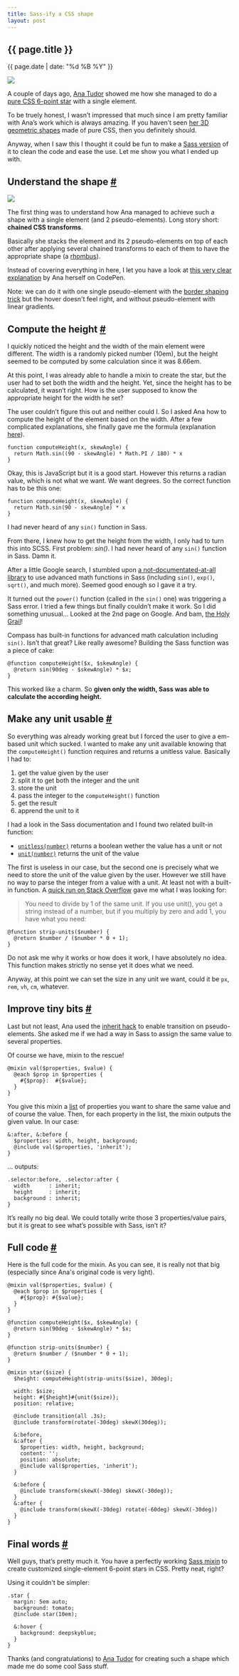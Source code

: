 ```yaml
---
title: Sass-ify a CSS shape
layout: post
---
```

<section>          
<h1>{{ page.title }}</h1>
<p class="date">{{ page.date | date: "%d %B %Y" }}</p>

<img class="pull-image--right" src="/images/css-gradients__css-star.png">

<p>A couple of days ago, <a href="http://twitter.com/thebabydino">Ana Tudor</a> showed me how she managed to do a <a href="http://codepen.io/thebabydino/pen/DmklE">pure CSS 6-point star</a> with a single element.</p>

<p>To be truely honest, I wasn’t impressed that much since I am pretty familiar with Ana’s work which is always amazing. If you haven’t seen <a href="http://stackoverflow.com/users/1397351/ana">her 3D geometric shapes</a> made of pure CSS, then you definitely should.</p>

<p>Anyway, when I saw this I thought it could be fun to make a <a href="http://codepen.io/HugoGiraudel/pen/LkoGE">Sass version</a> of it to clean the code and ease the use. Let me show you what I ended up with.</p>
</section>

<section id="shape">
<h2>Understand the shape <a href="#shape" class="section-anchor">#</a></h2>

<img src="/images/css-gradients__rhombius.png" class="pull-image--right">

<p>The first thing was to understand how Ana managed to achieve such a shape with a single element (and 2 pseudo-elements). Long story short:  <strong>chained CSS transforms</strong>.</p>

<p>Basically she stacks the element and its 2 pseudo-elements on top of each other after applying several chained transforms to each of them to have the appropriate shape (a <a href="http://www.mathopenref.com/rhombus.html">rhombus</a>).</p>

<p>Instead of covering everything in here, I let you have a look at <a href="http://codepen.io/thebabydino/full/ca5fdb3582a6a27e4d3988d6d90952cb">this very clear explanation</a> by Ana herself on CodePen.</p>

<p class="note">Note: we can do it with one single pseudo-element with the <a href="http://davidwalsh.name/css-triangles">border shaping trick</a> but the hover doesn't feel right, and without pseudo-element with linear gradients.</p>
</section>

<section id="compute-the-height">
<h2>Compute the height <a href="#compute-the-height" class="section-anchor">#</a></h2>

<p>I quickly noticed the height and the width of the main element were different. The width is a randomly picked number (10em), but the height seemed to be computed by some calculation since it was 8.66em.</p>

<p>At this point, I was already able to handle a mixin to create the star, but the user had to set both the width and the height. Yet, since the height has to be calculated, it wasn’t right. How is the user supposed to know the appropriate height for the width he set?</p>

<p>The user couldn’t figure this out and neither could I. So I asked Ana how to compute the height of the element based on the width. After a few complicated explanations, she finally gave me the formula (explanation <a href="http://codepen.io/thebabydino/full/ca5fdb3582a6a27e4d3988d6d90952cb">here</a>).</p>

<pre class="language-javascript"><code>function computeHeight(x, skewAngle) { 
  return Math.sin((90 - skewAngle) * Math.PI / 180) * x 
}</code></pre>

<p>Okay, this is JavaScript but it is a good start. However this returns a radian value, which is not what we want. We want degrees. So the correct function has to be this one:</p>

<pre class="language-javascript"><code>function computeHeight(x, skewAngle) { 
  return Math.sin(90 - skewAngle) * x 
}</code></pre>

<p class="pull-quote--right">I had never heard of any <code>sin()</code> function in Sass.</p>

<p>From there, I knew how to get the height from the width, I only had to turn this into SCSS. First problem: <em>sin()</em>. I had never heard of any <code>sin()</code> function in Sass. Damn it.</p>

<p>After a little Google search, I stumbled upon <a href="https://github.com/adambom/Sass-Math/blob/master/math.scss">a not-documentated-at-all library</a> to use advanced math functions in Sass (including <code>sin()</code>, <code>exp()</code>, <code>sqrt()</code>, and much more). Seemed good enough so I gave it a try.</p>

<p>It turned out the <code>power()</code> function (called in the <code>sin()</code> one) was triggering a Sass error. I tried a few things but finally couldn’t make it work. So I did something unusual... Looked at the 2nd page on Google. And bam, <a href="http://compass-style.org/reference/compass/helpers/math/">the Holy Grail</a>!</p>

<p>Compass has built-in functions for advanced math calculation including <code>sin()</code>. Isn’t that great? Like really awesome? Building the Sass function was a piece of cake:</p>

<pre class="language-javascript"><code>@function computeHeight($x, $skewAngle) { 
  @return sin(90deg - $skewAngle) * $x;
}</code></pre>

<p>This worked like a charm. So <strong>given only the width, Sass was able to calculate the according height.</strong></p>
</section>

<section id="units">
<h2>Make any unit usable <a href="#units" class="section-anchor">#</a></h2>

<p>So everything was already working great but I forced the user to give a em-based unit which sucked. I wanted to make any unit available knowing that the <code>computeHeight()</code> function requires and returns a unitless value. Basically I had to:</p>
<ol>
  <li>get the value given by the user</li>
  <li>split it to get both the integer and the unit</li>
  <li>store the unit</li>
  <li>pass the integer to the <code>computeHeight()</code> function</li>
  <li>get the result</li>
  <li>apprend the unit to it</li>
</ol>

<p>I had a look in the Sass documentation and I found two related built-in function:</p>
<ul>
	<li><a href="http://sass-lang.com/docs/yardoc/Sass/Script/Functions.html#unitless-instance_method"><code>unitless(number)</code></a> returns a boolean wether the value has a unit or not</li>
	<li><a href="http://sass-lang.com/docs/yardoc/Sass/Script/Functions.html#unit-instance_method"><code>unit(number)</code></a> returns the unit of the value</li>
</ul>

<p>The first is useless in our case, but the second one is precisely what we need to store the unit of the value given by the user. However we still have no way to parse the integer from a value with a unit. At least not with a built-in function. A <a href="http://stackoverflow.com/a/12335841">quick run on Stack Overflow</a> gave me what I was looking for:</p>

<blockquote><p>You need to divide by 1 of the same unit. If you use unit(), you get a string instead of a number, but if you multiply by zero and add 1, you have what you need:</p></blockquote>

<pre class="language-javascript"><code>@function strip-units($number) {
  @return $number / ($number * 0 + 1);
}</code></pre>

<p>Do not ask me why it works or how does it work, I have absolutely no idea. This function makes strictly no sense yet it does what we need.</p>

<p>Anyway, at this point we can set the size in any unit we want, could it be <code>px</code>, <code>rem</code>, <code>vh</code>, <code>cm</code>, whatever.
</section>

<section id="improvements">
<h2>Improve tiny bits <a href="#improvements" class="section-anchor">#</a></h2>

<p>Last but not least, Ana used the <a href="http://xiel.de/webkit-fix-css-transitions-on-pseudo-elements/">inherit hack</a> to enable transition on pseudo-elements. She asked me if we had a way in Sass to assign the same value to several properties.</p>

<p>Of course we have, mixin to the rescue!</p>

<pre class="language-css"><code>@mixin val($properties, $value) {
  @each $prop in $properties { 
    #{$prop}:  #{$value};
  }
}</code></pre>

<p>You give this mixin a <a href="http://sass-lang.com/docs/yardoc/file.SASS_REFERENCE.html#lists">list</a> of properties you want to share the same value and of course the value. Then, for each property in the list, the mixin outputs the given value. In our case:</p>

<pre class="language-css"><code>&:after, &:before {
  $properties: width, height, background;
  @include val($properties, 'inherit');
}</code></pre>

<p>... outputs:</p>

<pre class="language-css"><code>.selector:before, .selector:after {
  width      : inherit;
  height     : inherit;
  background : inherit;
}</code></pre>

<p>It’s really no big deal. We could totally write those 3 properties/value pairs, but it is great to see what’s possible with Sass, isn’t it?</p>

</section>

<section id="code">
<h2>Full code <a href="#code" class="section-anchor">#</a></h2>

<p>Here is the full code for the mixin. As you can see, it is really not that big (especially since Ana's original code is very light).</p>

<pre class="language-css"><code>@mixin val($properties, $value) {
  @each $prop in $properties { 
    #{$prop}: #{$value};
  }
}

@function computeHeight($x, $skewAngle) { 
  @return sin(90deg - $skewAngle) * $x;
}

@function strip-units($number) {
  @return $number / ($number * 0 + 1);
}

@mixin star($size) {
  $height: computeHeight(strip-units($size), 30deg);
  
  width: $size;
  height: #{$height}#{unit($size)};
  position: relative;
  
  @include transition(all .3s);
  @include transform(rotate(-30deg) skewX(30deg));
    
  &:before, 
  &:after {
    $properties: width, height, background;
    content: '';
    position: absolute;
    @include val($properties, 'inherit');
  }
    
  &:before { 
    @include transform(skewX(-30deg) skewX(-30deg)); 
  }
  &:after { 
    @include transform(skewX(-30deg) rotate(-60deg) skewX(-30deg)) 
  }
}</code></pre>

</section>

<section id="final-words">
<h2>Final words <a href="#final-words" class="section-anchor">#</a></h2>

<p>Well guys, that’s pretty much it. You have a perfectly working <a href="http://codepen.io/HugoGiraudel/pen/LkoGE">Sass mixin</a> to create customized single-element 6-point stars in CSS. Pretty neat, right?</p>

<p>Using it couldn't be simpler:</p>

<pre class="language-css"><code>.star {
  margin: 5em auto;
  background: tomato;
  @include star(10em);
  
  &:hover {
    background: deepskyblue;
  }
}</code></pre>

<p>Thanks (and congratulations) to <a href="http://twitter.com/thebabydino">Ana Tudor</a> for creating such a shape which made me do some cool Sass stuff.</p>
</section>
